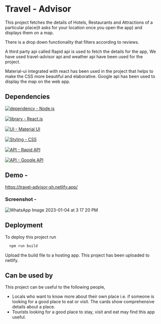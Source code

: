 # Travel - Advisor
This project fetches the details of Hotels, Restaurants and Attractions 
of a particular place(it asks for your location once you open the app) 
and displays them on a map.

There is a drop down functionality that filters according to reviews.

A third party api called Rapid api is used to fetch the details for 
the app, We have used travel-advisor api and weather api have been 
used for the project.

Material-ui integrated with react has been used in the project that
 helps to make the CSS more beautiful and elaborative.
Google api has been used to display the map on the web app.


## Dependencies
[![dependency - Node.js](https://img.shields.io/static/v1?label=dependency&message=Node.js&color=%23A4F752)](https://nodejs.org/en/) <br><br>
[![library - React.js](https://img.shields.io/static/v1?label=library&message=React.js&color=%2352D2F7)](https://reactjs.org/) <br><br>
[![UI - Material UI](https://img.shields.io/static/v1?label=UI&message=Material+UI&color=%2352F7ED)](https://mui.com/) <br><br>
[![Styling - CSS](https://img.shields.io/static/v1?label=Styling&message=CSS&color=%239D52F7)](https://www.css) <br><br>
[![API - Rapid API](https://img.shields.io/static/v1?label=API&message=Rapid+API&color=%23F76152)](https://rapidapi.com/) <br><br>
[![API - Google API](https://img.shields.io/static/v1?label=API&message=Google+API&color=%23F7E152)](https://developers.google.com/apis-explorer)


## Demo -
https://travel-advisor-sh.netlify.app/

### Screenshot -

![WhatsApp Image 2023-01-04 at 3 17 20 PM](https://user-images.githubusercontent.com/87025870/210529746-aff486dd-45e2-4db3-adad-fe7fd3e6ab93.jpeg)

## Deployment

To deploy this project run

```bash
  npm run build
```
Upload the build file to a hosting app.
This project has been uploaded to netlify.

## Can be used by

This project can be useful to the following people, 

- Locals who want to know more about their own place
  i.e. if someone is looking for a good place to eat or visit.
  The cards show comprehensive details about a place.
- Tourists looking for a good place to stay, visit and eat
  may find this app useful.
